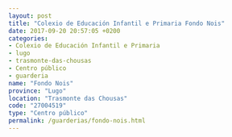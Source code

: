 ```yaml
---
layout: post
title: "Colexio de Educación Infantil e Primaria Fondo Nois"
date: 2017-09-20 20:57:05 +0200
categories:
- Colexio de Educación Infantil e Primaria
- lugo
- trasmonte-das-chousas
- Centro público
- guarderia
name: "Fondo Nois"
province: "Lugo"
location: "Trasmonte das Chousas"
code: "27004519"
type: "Centro público"
permalink: /guarderias/fondo-nois.html
---
```

